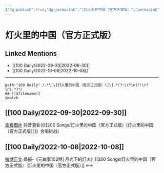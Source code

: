 ```yaml
---
{"dg-publish":true,"dg-permalink":"/灯火里的中国（官方正式版）","permalink":"/灯火里的中国（官方正式版）/"}
---
```


# 灯火里的中国（官方正式版）

## Linked Mentions
- [[100 Daily/2022-09-30\|2022-09-30]]
- [[100 Daily/2022-10-08\|2022-10-08]]


---

```expander
path:"100 Daily" /.*\[\[灯火里的中国（官方正式版）\]\].*(?:\r?\n(?!\r?\n).*)*/
## [[$filename]]
$match
```
## [[100 Daily/2022-09-30\|2022-09-30]]
[查看图片](https://wx2.sinaimg.cn/large/0088n2Pggy1h6p1fi466rj30ku1120v4.jpg) 抖音更新(《[[200 Songs/灯火里的中国（官方正式版）\|灯火里的中国（官方正式版）]]》合唱挑战)
## [[100 Daily/2022-10-08\|2022-10-08]]
[微博正文](http://weibo.com/1677991972/M7XJhA19c) 晶报-《元故事102期│月光下的灯火》[[200 Songs/灯火里的中国（官方正式版）\|灯火里的中国（官方正式版）]]
<-->